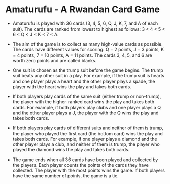 # Amaturufu - A Rwandan Card Game

- Amaturufu is played with 36 cards (3, 4, 5, 6, Q, J, K, 7, and A of each suit). The cards are ranked from lowest to highest as follows: 3 < 4 < 5 < 6 < Q < J < K < 7 < A. 

- The aim of the game is to collect as many high-value cards as possible. The cards have different values for scoring: Q = 2 points, J = 3 points, K = 4 points, 7 = 10 points, A = 11 points. The cards 3, 4, 5, and 6 are worth zero points and are called blanks.

- One suit is chosen as the trump suit before the game begins. The trump suit beats any other suit in a play. For example, if the trump suit is hearts and one player plays a heart and the other player plays a spade, the player with the heart wins the play and takes both cards.

- If both players play cards of the same suit (either trump or non-trump), the player with the higher-ranked card wins the play and takes both cards. For example, if both players play clubs and one player plays a Q and the other player plays a J, the player with the Q wins the play and takes both cards.

- If both players play cards of different suits and neither of them is trump, the player who played the first card (the bottom card) wins the play and takes both cards. For example, if one player plays a diamond and the other player plays a club, and neither of them is trump, the player who played the diamond wins the play and takes both cards.

- The game ends when all 36 cards have been played and collected by the players. Each player counts the points of the cards they have collected. The player with the most points wins the game. If both players have the same number of points, the game is a tie.
